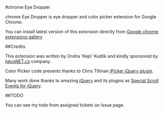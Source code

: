 #chrome Eye Dropper

chrome Eye Dropper is eye dropper and color picker extension for Google Chrome.</p>

You can install latest version of this extension directly from [Google chrome extensions gallery](https://chrome.google.com/extensions/detail/hmdcmlfkchdmnmnmheododdhjedfccka)

##Credits

This extension was written by Ondra 'Kepi' Kudlík and kindly sponsored by [IglooNET.cz](http://www.igloonet.cz/) company.</p>

Color Picker code presents thanks to Chris Tillman [jPicker jQuery plugin](http://www.digitalmagicpro.com/jPicker/).

Many work done thanks to amazing [jQuery](http://www.jquery.com/) and its plugins as [Special Scroll Events for jQuery](http://james.padolsey.com/javascript/special-scroll-events-for-jquery/).

##TODO

You can see my todo from assigned tickets on Issue page.



